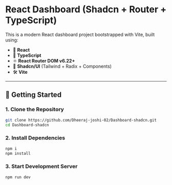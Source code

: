 # React Dashboard (Shadcn + Router + TypeScript)

This is a modern React dashboard project bootstrapped with Vite, built using:

- 🧱 **React**
- 🔷 **TypeScript**
- ⚛️ **React Router DOM v6.22+**
- 💅 **Shadcn/UI** (Tailwind + Radix + Components)
- 🛠️ **Vite**

---

## 🚀 Getting Started

### 1. Clone the Repository

```bash
git clone https://github.com/Dheeraj-joshi-02/Dashboard-shadcn.git
cd Dashboard-shadcn
```

### 2. Install Dependencies

```bash
npm i
npm install
```

### 3. Start Development Server
```bash
npm run dev
```

